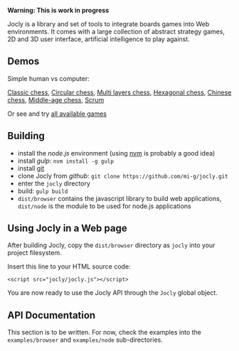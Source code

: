 
**Warning: This is work in progress**

Jocly is a library and set of tools to integrate boards games into Web environments.
It comes with a large collection of abstract strategy games, 2D and 3D user interface,
artificial intelligence to play against.

Demos
-----

Simple human vs computer:

[Classic chess](https://mi-g.github.com/jocly/examples/browser/simple.html?classic-chess),
[Circular chess](https://mi-g.github.com/jocly/examples/browser/simple.html?circular-chess),
[Multi layers chess](https://mi-g.github.com/jocly/examples/browser/simple.html?raumschach),
[Hexagonal chess](https://mi-g.github.com/jocly/examples/browser/simple.html?glinski-chess),
[Chinese chess](https://mi-g.github.com/jocly/examples/browser/simple.html?xiangqi),
[Middle-age chess](https://mi-g.github.com/jocly/examples/browser/simple.html?courier-chess),
[Scrum](https://mi-g.github.com/jocly/examples/browser/simple.html?scrum)

Or see and try [all available games](https://mi-g.github.com/jocly/examples/browser/multiple.html)

Building
--------

- install the *node.js* environment (using [nvm](https://github.com/creationix/nvm) is probably a good idea)
- install *gulp*: `nvm install -g gulp`
- install [git](https://git-scm.com/downloads)
- clone Jocly from *github*: `git clone https://github.com/mi-g/jocly.git`
- enter the `jocly` directory
- build: `gulp build`
- `dist/browser` contains the javascript library to build web applications, `dist/node` is the module to be used for node.js applications

Using Jocly in a Web page
-------------------------

After building Jocly, copy the `dist/browser` directory as `jocly` into your project filesystem.

Insert this line to your HTML source code:
````
<script src="jocly/jocly.js"></script>
````

You are now ready to use the Jocly API through the `Jocly` global object.

API Documentation
-----------------

This section is to be written. For now, check the examples into the `examples/browser` 
and `examples/node` sub-directories.
